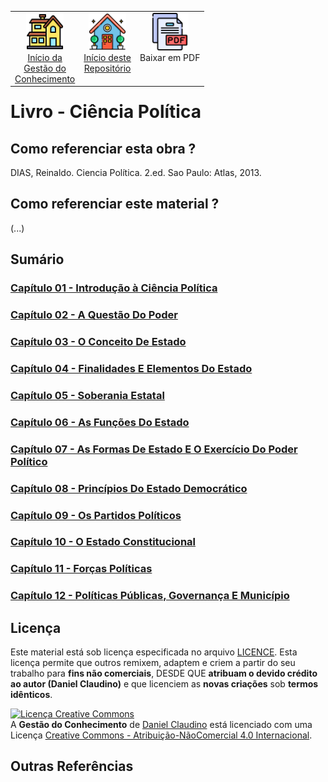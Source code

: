 <table align="right" border="0">
  <tr>
    <td align="center" valign="top">
      <a href="https://github.com/dnlclaudino/gestao-do-conhecimento#readme">
        <img src="https://github.com/dnlclaudino/imagens/blob/master/icones/casa3.png?raw=true" heigh="60" width="60"><br>Início da <br>Gestão do <br>Conhecimento
      </a>
    </td>
    <td align="center" valign="top">
      <a href="../README.md">
        <img src="https://github.com/dnlclaudino/imagens/blob/master/icones/casa2.png?raw=true" heigh="60" width="60"><br>Início deste <br>Repositório
      </a>
    </td>
    <td align="center" valign="top">
        <img src="https://github.com/dnlclaudino/imagens/blob/master/icones-aplicativos/pdf/pdf.png?raw=true" heigh="60" width="60"><br>Baixar em PDF
    </td>
  </tr>
</table><br><br><br><br><br><br><br>

# Livro - Ciência Política

## Como referenciar esta obra ?

DIAS, Reinaldo. Ciencia Política. 2.ed. Sao Paulo: Atlas, 2013.

## Como referenciar este material ?

(...)

## Sumário

### [Capítulo 01 - Introdução à Ciência Política](./capitulo-01-introducao-a-ciencia-politica.md)
### [Capítulo 02 - A Questão Do Poder](./capitulo-02-a-questao-do-poder.md)
### [Capítulo 03 - O Conceito De Estado](./capitulo-03-o-conceito-de-estado.md)
### [Capítulo 04 - Finalidades E Elementos Do Estado](./capitulo-04-finalidades-e-elementos-do-estado.md)
### [Capítulo 05 - Soberania Estatal](./capitulo-05-soberania-estatal.md)
### [Capítulo 06 - As Funções Do Estado](./capitulo-06-as-funcoes-do-estado.md)
### [Capítulo 07 - As Formas De Estado E O Exercício Do Poder Político](./capitulo-07-as-formas-de-estado-e-exercicio-poder-politico.md)
### [Capítulo 08 - Princípios Do Estado Democrático](./capitulo-08-principios-do-estado-democratico.md)
### [Capítulo 09 - Os Partidos Políticos](./capitulo-09-os-partidos-politicos.md)
### [Capítulo 10 - O Estado Constitucional](./capitulo-10-o-estado-constitucional.md)
### [Capítulo 11 - Forças Políticas](./capitulo-11-forças-politicas.md)
### [Capítulo 12 - Políticas Públicas, Governança E Município](./capitulo-12-politicas-publicas-governanca-municipio.md)

## Licença

Este material está sob licença especificada no arquivo [LICENCE](../LICENSE). Esta licença permite que outros remixem, adaptem e criem a partir do seu trabalho para **fins não comerciais**, DESDE QUE **atribuam o devido crédito ao autor (Daniel Claudino)** e que licenciem as **novas criações** sob **termos idênticos**.

<a rel="license" href="http://creativecommons.org/licenses/by-nc/4.0/"><img alt="Licença Creative Commons" style="border-width:0" src="https://i.creativecommons.org/l/by-nc/4.0/88x31.png" /></a><br /><span xmlns:dct="http://purl.org/dc/terms/" href="http://purl.org/dc/dcmitype/Text" property="dct:title" rel="dct:type">A <b>Gestão do Conhecimento</b></span> de <a xmlns:cc="http://creativecommons.org/ns#" href="https://github.com/dnlclaudino/gestao-do-conhecimento" property="cc:attributionName" rel="cc:attributionURL">Daniel Claudino</a> está licenciado com uma Licença <a rel="license" href="http://creativecommons.org/licenses/by-nc/4.0/">Creative Commons - Atribuição-NãoComercial 4.0 Internacional</a>.

## Outras Referências

